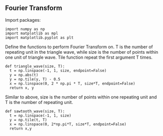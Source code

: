 ## Fourier Transform
Import packages:
```
import numpy as np
import matplotlib as mpl
import matplotlib.pyplot as plt
```
Define the functions to perform Fourier Transform on. T is the number of repeating unit in the triangle wave, while size is the number of points within one unit of triangle wave. Tile function repeat the first argument T times.
```
def triangle_wave(size, T):
  t = np.linspace(-1, 1, size, endpoint=False)
  y = np.abs(t)
  y = np.tile(y, T) - 0.5
  x = np.linspace(0, 2 * np.pi * T, size*T, endpoint=False)
  return x, y
```
Similar to above, size is the number of points within one repeating unit and T is the number of repeating unit.
```
def sawtooth_wave(size, T):
  t = np.linspace(-1, 1, size)
  y = np.tile(t, T)
  x = np.linspace(0, 2*np.pi*T, size*T, endpoint=False)
  return x,y
```
